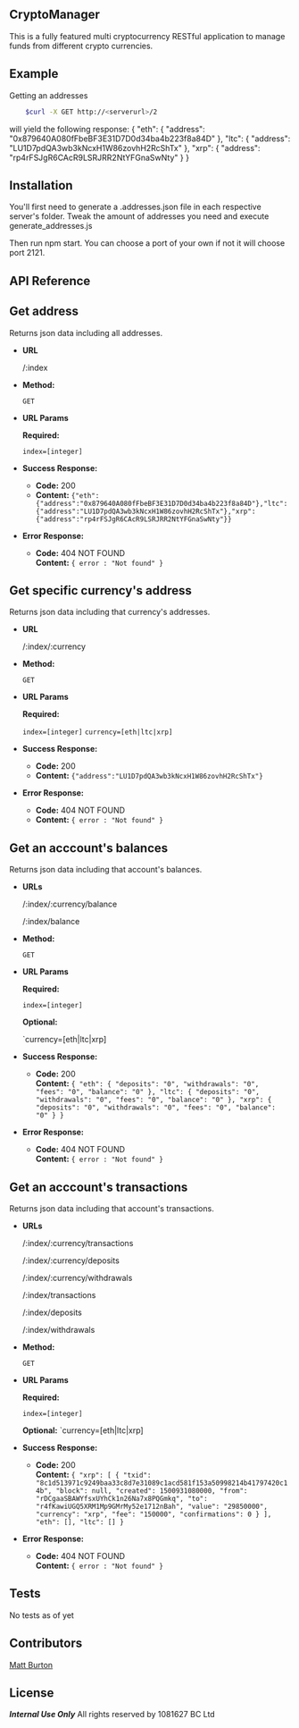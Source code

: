 ## CryptoManager

This is a fully featured multi cryptocurrency RESTful application to manage funds from different crypto currencies. 

## Example

Getting an addresses 

```bash
    $curl -X GET http://<serverurl>/2
```

will yield the following response:
{
	"eth": {
		"address": "0x879640A080fFbeBF3E31D7D0d34ba4b223f8a84D"
	},
	"ltc": {
		"address": "LU1D7pdQA3wb3kNcxH1W86zovhH2RcShTx"
	},
	"xrp": {
		"address": "rp4rFSJgR6CAcR9LSRJRR2NtYFGnaSwNty"
	}
}


## Installation

You'll first need to generate a .addresses.json file in each respective server's folder. Tweak the amount of addresses you need and execute generate_addresses.js

Then run npm start. You can choose a port of your own if not it will choose port 2121.

## API Reference

**Get address**
----
  Returns json data including all addresses.

* **URL**

  /:index

* **Method:**

  `GET`
  
*  **URL Params**

   **Required:**
 
   `index=[integer]`

* **Success Response:**

  * **Code:** 200 <br />
  * **Content:** `{"eth":{"address":"0x879640A080fFbeBF3E31D7D0d34ba4b223f8a84D"},"ltc":{"address":"LU1D7pdQA3wb3kNcxH1W86zovhH2RcShTx"},"xrp":{"address":"rp4rFSJgR6CAcR9LSRJRR2NtYFGnaSwNty"}}`
 
* **Error Response:**

  * **Code:** 404 NOT FOUND <br />
    **Content:** `{ error : "Not found" }`


**Get specific currency's address**
----
  Returns json data including that currency's addresses.

* **URL**

  /:index/:currency

* **Method:**

  `GET`
  
*  **URL Params**

   **Required:**
 
   `index=[integer]`
   `currency=[eth|ltc|xrp]`

* **Success Response:**

  * **Code:** 200 <br />
  * **Content:** `{"address":"LU1D7pdQA3wb3kNcxH1W86zovhH2RcShTx"}`
 
* **Error Response:**

  * **Code:** 404 NOT FOUND <br />
  * **Content:** `{ error : "Not found" }`


**Get an acccount's balances**
----
  Returns json data including that account's balances.

* **URLs**

  /:index/:currency/balance
  
  /:index/balance 

* **Method:**

  `GET`
  
*  **URL Params**

   **Required:**
 
   `index=[integer]`
   
   **Optional:**
   
   `currency=[eth|ltc|xrp]

* **Success Response:**

  * **Code:** 200 <br />
    **Content:** `{
                	"eth": {
                		"deposits": "0",
                		"withdrawals": "0",
                		"fees": "0",
                		"balance": "0"
                	},
                	"ltc": {
                		"deposits": "0",
                		"withdrawals": "0",
                		"fees": "0",
                		"balance": "0"
                	},
                	"xrp": {
                		"deposits": "0",
                		"withdrawals": "0",
                		"fees": "0",
                		"balance": "0"
                	}
                }`
 
* **Error Response:**

  * **Code:** 404 NOT FOUND <br />
    **Content:** `{ error : "Not found" }`


**Get an acccount's transactions**
----
  Returns json data including that account's transactions.

* **URLs**

  /:index/:currency/transactions
  
  /:index/:currency/deposits
  
  /:index/:currency/withdrawals
  
  /:index/transactions 
  
  /:index/deposits
  
  /:index/withdrawals

* **Method:**

  `GET`
  
*  **URL Params**

   **Required:**
 
   `index=[integer]`
   
   **Optional:**
   `currency=[eth|ltc|xrp]

* **Success Response:**

  * **Code:** 200 <br />
    **Content:** `{
                	"xrp": [
                		{
                			"txid": "8c1d513971c9249baa33c8d7e31089c1acd581f153a50998214b41797420c14b",
                			"block": null,
                			"created": 1500931080000,
                			"from": "rDCgaaSBAWYfsxUYhCk1n26Na7x8PQGmkq",
                			"to": "r4fKawiUGQ5XRM1Mp9GMrMy52e1712nBah",
                			"value": "29850000",
                			"currency": "xrp",
                			"fee": "150000",
                			"confirmations": 0
                		}
                	],
                	"eth": [],
                	"ltc": []
                }`
 
* **Error Response:**

  * **Code:** 404 NOT FOUND <br />
    **Content:** `{ error : "Not found" }`


## Tests

No tests as of yet

## Contributors

[Matt Burton](https://github.com/burtonium)

## License

***Internal Use Only***
All rights reserved by 1081627 BC Ltd